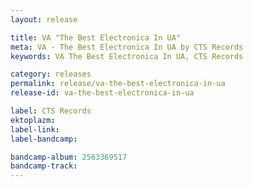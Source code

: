 ```yaml
---
layout: release

title: VA "The Best Electronica In UA"
meta: VA - The Best Electronica In UA by CTS Records
keywords: VA The Best Electronica In UA, CTS Records

category: releases
permalink: release/va-the-best-electronica-in-ua
release-id: va-the-best-electronica-in-ua

label: CTS Records
ektoplazm: 
label-link: 
label-bandcamp: 

bandcamp-album: 2563369517
bandcamp-track: 
---
```


